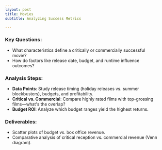 ```yaml
---
layout: post
title: Movies
subtitle: Analyzing Success Metrics

---
```


### Key Questions:
- What characteristics define a critically or commercially successful movie?  
- How do factors like release date, budget, and runtime influence outcomes?

### Analysis Steps:
- **Data Points**: Study release timing (holiday releases vs. summer blockbusters), budgets, and profitability.
- **Critical vs. Commercial**: Compare highly rated films with top-grossing films—what's the overlap?
- **Budget ROI**: Analyze which budget ranges yield the highest returns.

### Deliverables:
- Scatter plots of budget vs. box office revenue.
- Comparative analysis of critical reception vs. commercial revenue (Venn diagram).